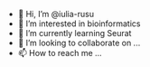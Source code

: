- 👋 Hi, I’m @iulia-rusu
- 👀 I’m interested in bioinformatics
- 🌱 I’m currently learning Seurat 
- 💞️ I’m looking to collaborate on ...
- 📫 How to reach me ...

<!---
iulia-rusu/iulia-rusu is a ✨ special ✨ repository because its `README.md` (this file) appears on your GitHub profile.
You can click the Preview link to take a look at your changes.
--->
